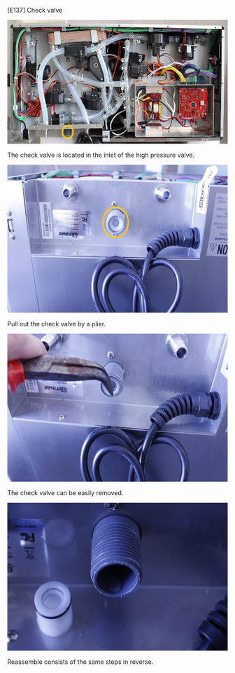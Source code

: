 \[E137\] Check valve

<img src="./E137 - Check valve//media/image3.jpg" style="width:6.26042in;height:2.94792in" />

The check valve is located in the inlet of the high pressure valve.

<img src="./E137 - Check valve//media/image1.jpg" style="width:6.26042in;height:3.52083in" />

Pull out the check valve by a plier.

<img src="./E137 - Check valve//media/image4.jpg" style="width:6.26042in;height:3.52083in" />

The check valve can be easily removed.

<img src="./E137 - Check valve//media/image2.jpg" style="width:6.26042in;height:3.52083in" />

Reassemble consists of the same steps in reverse.
